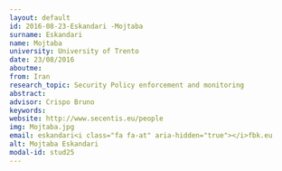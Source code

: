 ```yaml
---
layout: default 
id: 2016-08-23-Eskandari -Mojtaba
surname: Eskandari 
name: Mojtaba
university: University of Trento
date: 23/08/2016
aboutme: 
from: Iran
research_topic: Security Policy enforcement and monitoring
abstract: 
advisor: Crispo Bruno
keywords: 
website: http://www.secentis.eu/people
img: Mojtaba.jpg
email: eskandari<i class="fa fa-at" aria-hidden="true"></i>fbk.eu
alt: Mojtaba Eskandari 
modal-id: stud25
---
```

